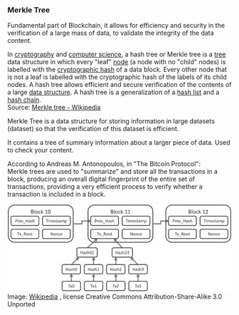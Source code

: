 ### Merkle Tree

Fundamental part of Blockchain, it allows for efficiency and security in the verification of a large mass of data, to validate the integrity of the data content.

In [cryptography](https://en.wikipedia.org/wiki/Cryptography) and [computer science](https://en.wikipedia.org/wiki/Computer\_science), a hash tree or Merkle tree is a [tree](https://en.wikipedia.org/wiki/Tree\_(data\_structure)) data structure in which every "leaf" [node](https://en.wikipedia.org/wiki/Tree\_(data\_structure)\#Terminology) (a node with no "child" nodes)  is labelled with the [cryptographic hash](https://en.wikipedia.org/wiki/Cryptographic\_hash\_function) of a data block.  Every other node that is not a leaf is labelled with the cryptographic hash of the labels of its child nodes. A hash tree allows efficient and secure verification of the contents of a large [data structure](https://en.wikipedia.org/wiki/Data\_structure). A hash tree is a generalization of a [hash list](https://en.wikipedia.org/wiki/Hash\_list) and a [hash chain](https://en.wikipedia.org/wiki/Hash\_chain).  
Source: [Merkle tree \- Wikipedia](https://en.wikipedia.org/wiki/Merkle\_tree)

Merkle Tree is a data structure for storing information in large datasets (dataset) so that the verification of this dataset is efficient.

It contains a tree of summary information about a larger piece of data. Used to check your content.

According to Andreas M. Antonopoulos, in "The Bitcoin Protocol":  
Merkle trees are used to "summarize" and store all the transactions in a block, producing an overall digital fingerprint of the entire set of transactions, providing a very efficient process to verify whether a transaction is included in a block.

![Merkle tree](.guides/img/image2.png)  
Image: [Wikipedia](https://commons.wikimedia.org/wiki/File:Bitcoin\_Block\_Data.png) , license Creative Commons Attribution-Share-Alike 3.0 Unported